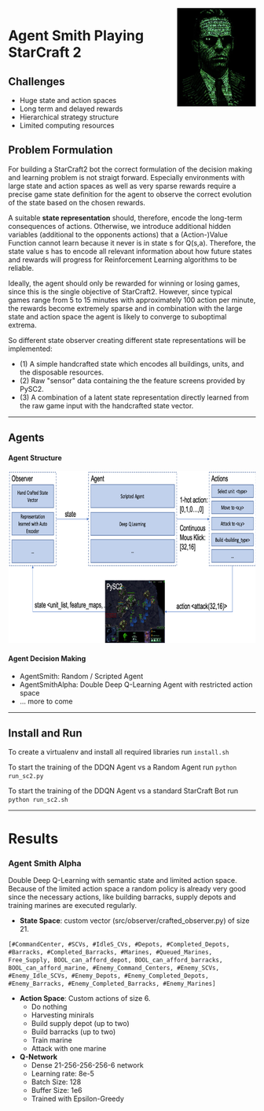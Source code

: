 <img align="right" src="https://github.com/LeRyc/SC2-Game-AI/blob/master/docs/img/agent_smith.png" height="200">

# Agent Smith Playing StarCraft 2


## Challenges
* Huge state and action spaces
* Long term and delayed rewards
* Hierarchical strategy structure
* Limited computing resources

## Problem Formulation
For building a StarCraft2 bot the correct formulation of the decision making and learning problem is not straigt forward. Especially environments with large state and action spaces as well as very sparse rewards require a precise game state definition for the agent to observe the correct evolution of the state based on the chosen rewards.  

A suitable __state representation__ should, therefore, encode the long-term consequences of actions. Otherwise, we introduce additional hidden variables (additional to the opponents actions) that a (Action-)Value Function cannot learn because it never is in state s for Q(s,a). 
Therefore, the state value s has to encode all relevant information about how future states and rewards will progress for Reinforcement Learning algorithms to be reliable.

Ideally, the agent should only be rewarded for winning or losing games, since this is the single objective of StarCraft2. However, since typical games range from 5 to 15 minutes with approximately 100 action per minute, the rewards become extremely sparse and in combination with the large state and action space the agent is likely to converge to suboptimal extrema.

So different state observer creating different state representations will be implemented:
* (1) A simple handcrafted state which encodes all buildings, units, and the disposable resources.
* (2) Raw "sensor" data containing the the feature screens provided by PySC2.
* (3) A combination of a latent state representation directly learned from the raw game input with the handcrafted state vector.

---

## Agents

#### Agent Structure
<img src="https://github.com/LeRyc/SC2-Game-AI/blob/master/docs/img/general_structure.png" height="350">


#### Agent Decision Making
* AgentSmith: Random / Scripted Agent
* AgentSmithAlpha: Double Deep Q-Learning Agent with restricted action space
* ... more to come

---

## Install and Run
To create a virtualenv and install all required libraries run ```install.sh```

To start the training of the DDQN Agent vs a Random Agent run ```python run_sc2.py```

To start the training of the DDQN Agent vs a standard StarCraft Bot run ```python run_sc2.sh```

---

# Results
### Agent Smith Alpha 
Double Deep Q-Learning with semantic state and limited action space. Because of the limited action space a random policy is already very good since the necessary actions, like building barracks, supply depots and training marines are executed regularly. 
* __State Space__: custom vector (src/observer/crafted_observer.py) of size 21. 
```
[#CommandCenter, #SCVs, #IdleS_CVs, #Depots, #Completed_Depots, #Barracks, #Completed_Barracks, #Marines, #Queued_Marines, Free_Supply, BOOL_can_afford_depot, BOOL_can_afford_barracks, BOOL_can_afford_marine, #Enemy_Command_Centers, #Enemy_SCVs, #Enemy_Idle_SCVs, #Enemy_Depots, #Enemy_Completed_Depots, #Enemy_Barracks, #Enemy_Completed_Barracks, #Enemy_Marines]
```
* __Action Space__: Custom actions of size 6.
	* Do nothing
	* Harvesting minirals
	* Build supply depot (up to two)
	* Build barracks (up to two)
	* Train marine
	* Attack with one marine
* __Q-Network__ 
	* Dense 21-256-256-256-6 network
	* Learning rate: 8e-5
	* Batch Size: 128 
	* Buffer Size: 1e6
	* Trained with Epsilon-Greedy
